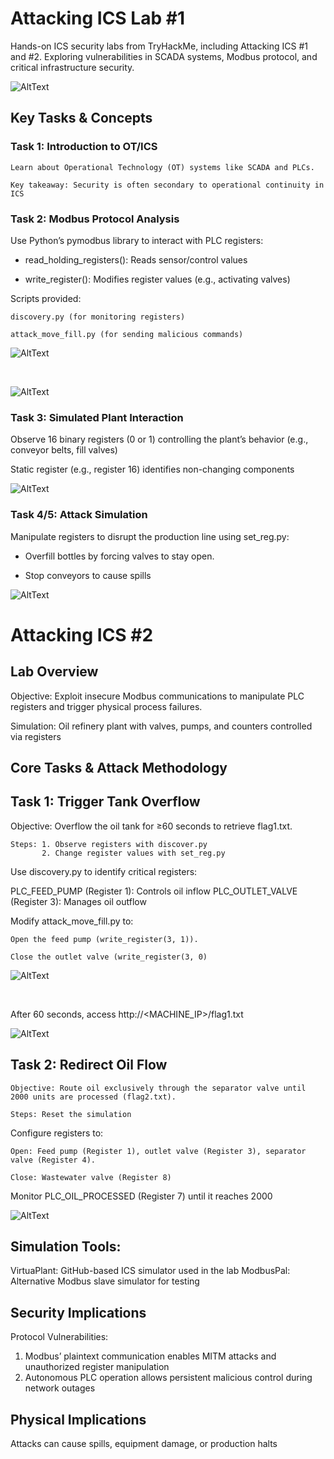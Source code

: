 # Attacking ICS Lab #1
Hands-on ICS security labs from TryHackMe, including Attacking ICS #1 and #2. Exploring vulnerabilities in SCADA systems, Modbus protocol, and critical infrastructure security.

![AltText](main.png)

## Key Tasks & Concepts
### Task 1: Introduction to OT/ICS

    Learn about Operational Technology (OT) systems like SCADA and PLCs.

    Key takeaway: Security is often secondary to operational continuity in ICS


### Task 2: Modbus Protocol Analysis

Use Python’s pymodbus library to interact with PLC registers:

- read_holding_registers(): Reads sensor/control values
        
- write_register(): Modifies register values (e.g., activating valves)

Scripts provided:

    discovery.py (for monitoring registers)

    attack_move_fill.py (for sending malicious commands)
![AltText](ics5.png)

<br>

![AltText](ics4.png)

### Task 3: Simulated Plant Interaction

Observe 16 binary registers (0 or 1) controlling the plant’s behavior (e.g., conveyor belts, fill valves)


Static register (e.g., register 16) identifies non-changing components

![AltText](ics3.png)

### Task 4/5: Attack Simulation

Manipulate registers to disrupt the production line using set_reg.py:

- Overfill bottles by forcing valves to stay open.

- Stop conveyors to cause spills
    
![AltText](ics6.png)

# Attacking ICS #2

## Lab Overview

Objective: Exploit insecure Modbus communications to manipulate PLC registers and trigger physical process failures.

Simulation: Oil refinery plant with valves, pumps, and counters controlled via registers

## Core Tasks & Attack Methodology
## Task 1: Trigger Tank Overflow

Objective: Overflow the oil tank for ≥60 seconds to retrieve flag1.txt.

    Steps: 1. Observe registers with discover.py
           2. Change register values with set_reg.py
    


Use discovery.py to identify critical registers:

PLC_FEED_PUMP (Register 1): Controls oil inflow
PLC_OUTLET_VALVE (Register 3): Manages oil outflow


Modify attack_move_fill.py to:

    Open the feed pump (write_register(3, 1)).

    Close the outlet valve (write_register(3, 0)

![AltText](ics7.png)

<br> 

After 60 seconds, access http://<MACHINE_IP>/flag1.txt

![AltText](ics8.png)

## Task 2: Redirect Oil Flow

    Objective: Route oil exclusively through the separator valve until 2000 units are processed (flag2.txt).

    Steps: Reset the simulation

Configure registers to:

    Open: Feed pump (Register 1), outlet valve (Register 3), separator valve (Register 4).

    Close: Wastewater valve (Register 8)

Monitor PLC_OIL_PROCESSED (Register 7) until it reaches 2000

![AltText](ics9.png)

## Simulation Tools:

VirtuaPlant: GitHub-based ICS simulator used in the lab
ModbusPal: Alternative Modbus slave simulator for testing


## Security Implications

Protocol Vulnerabilities:

1. Modbus’ plaintext communication enables MITM attacks and unauthorized register manipulation
2. Autonomous PLC operation allows persistent malicious control during network outages


## Physical Implications
Attacks can cause spills, equipment damage, or production halts


























